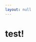 ```yaml
---
layout: null
---
```

<html>
<head>
    <title>webGerber</title>
    <script src="https://mayhewlabs.com/webGerber/jquery-1.8.2.min.js"></script>
    <script src="https://mayhewlabs.com/webGerber/jquery.mousewheel.js"></script>
    <script src="https://mayhewlabs.com/webGerber/three.min.js"></script>
    <script src="https://mayhewlabs.com/webGerber/ObjectControls.js"></script>
    <script src="https://mayhewlabs.com/webGerber/webGerber.js"></script>
<body>
    <h1>test!</h1>
</body>
</html>